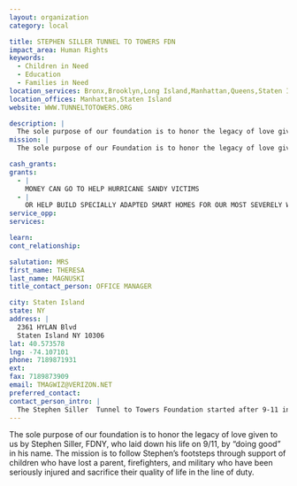 ```yaml
---
layout: organization
category: local

title: STEPHEN SILLER TUNNEL TO TOWERS FDN
impact_area: Human Rights
keywords: 
  - Children in Need
  - Education
  - Families in Need
location_services: Bronx,Brooklyn,Long Island,Manhattan,Queens,Staten Island,Greater New York,Outside NYC
location_offices: Manhattan,Staten Island
website: WWW.TUNNELTOTOWERS.ORG

description: |
  The sole purpose of our foundation is to honor the legacy of love given to us by Stephen Siller, FDNY, who laid down his life on 9/11, by “doing good” in his name.  The mission is to follow Stephen’s footsteps through support of children who have lost a parent, firefighters, and military who have been seriously injured and sacrifice their quality of life in the line of duty.
mission: |
  The sole purpose of our Foundation is to honor the legacy of love given to us by Stephen Siller, FDNY, who laid down his life on 9/11; we do this by following Stephen’s footsteps of selflessness and love by “doing good” in his memory. The Foundation has established “In the Line of Duty” programs for Firefighters, First Responders, and Military and “Legacy of Love” programs to make a lasting and positive difference in the lives of children who have lost one or both parents

cash_grants: 
grants: 
  - |
    MONEY CAN GO TO HELP HURRICANE SANDY VICTIMS
  - |
    OR HELP BUILD SPECIALLY ADAPTED SMART HOMES FOR OUR MOST SEVERELY WOUNDED SERVICE MEMBERS.
service_opp: 
services: 

learn: 
cont_relationship: 

salutation: MRS
first_name: THERESA
last_name: MAGNUSKI
title_contact_person: OFFICE MANAGER

city: Staten Island
state: NY
address: |
  2361 HYLAN Blvd  
  Staten Island NY 10306
lat: 40.573578
lng: -74.107101
phone: 7189871931
ext: 
fax: 7189873909
email: TMAGWIZ@VERIZON.NET
preferred_contact: 
contact_person_intro: |
  The Stephen Siller  Tunnel to Towers Foundation started after 9-11 in honor of Stephen Siller.  He ran thru the Brooklyn Battery Tunnel to help save people in the World Trade Center....and he lost his life trying to help others.  We now carry on his name and continue to help communties in alot of different ways.
---
```

The sole purpose of our foundation is to honor the legacy of love given to us by Stephen Siller, FDNY, who laid down his life on 9/11, by “doing good” in his name.  The mission is to follow Stephen’s footsteps through support of children who have lost a parent, firefighters, and military who have been seriously injured and sacrifice their quality of life in the line of duty.